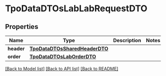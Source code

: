 # TpoDataDTOsLabLabRequestDTO

## Properties
Name | Type | Description | Notes
------------ | ------------- | ------------- | -------------
**header** | [**TpoDataDTOsSharedHeaderDTO**](TpoDataDTOsSharedHeaderDTO.md) |  | 
**order** | [**TpoDataDTOsLabOrderDTO**](TpoDataDTOsLabOrderDTO.md) |  | 

[[Back to Model list]](../README.md#documentation-for-models) [[Back to API list]](../README.md#documentation-for-api-endpoints) [[Back to README]](../README.md)

